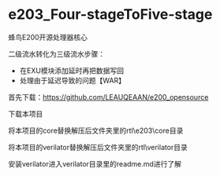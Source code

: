 # e203_Four-stageToFive-stage
蜂鸟E200开源处理器核心

二级流水转化为三级流水步骤：
*   在EXU模块添加延时再把数据写回
*   处理由于延迟导致的问题【WAR】

 首先下载：https://github.com/LEAUQEAAN/e200_opensource

 下载本项目
 
 将本项目的core替换解压后文件夹里的rtl\e203\core目录
 
 将本项目的verilator替换解压后文件夹里的rtl\verilator目录

 安装verilator进入verilator目录里的readme.md进行了解
